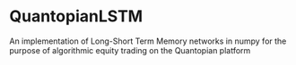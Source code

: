 # QuantopianLSTM
An implementation of Long-Short Term Memory networks in numpy for the purpose of algorithmic equity trading on the Quantopian platform
